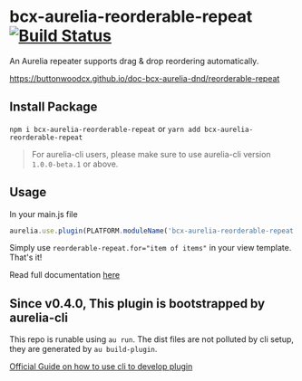 # bcx-aurelia-reorderable-repeat [![Build Status](https://travis-ci.org/buttonwoodcx/bcx-aurelia-reorderable-repeat.svg?branch=master)](https://travis-ci.org/buttonwoodcx/bcx-aurelia-reorderable-repeat)

An Aurelia repeater supports drag & drop reordering automatically.

https://buttonwoodcx.github.io/doc-bcx-aurelia-dnd/reorderable-repeat

## Install Package

`npm i bcx-aurelia-reorderable-repeat` or `yarn add bcx-aurelia-reorderable-repeat`

> For aurelia-cli users, please make sure to use aurelia-cli version `1.0.0-beta.1` or above.

## Usage

In your main.js file

```js
aurelia.use.plugin(PLATFORM.moduleName('bcx-aurelia-reorderable-repeat'));
```

Simply use `reorderable-repeat.for="item of items"` in your view template. That's it!

Read full documentation [here](https://buttonwoodcx.github.io/doc-bcx-aurelia-dnd/#/reorderable-repeat)

## Since v0.4.0, This plugin is bootstrapped by aurelia-cli

This repo is runable using `au run`. The dist files are not polluted by cli setup, they are generated by `au build-plugin`.

[Official Guide on how to use cli to develop plugin](https://aurelia.io/docs/plugins/write-new-plugin)

